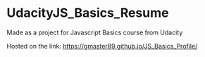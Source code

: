 # UdacityJS_Basics_Resume
Made as a project for Javascript Basics course from Udacity

Hosted on the link: https://gmaster89.github.io/JS_Basics_Profile/
